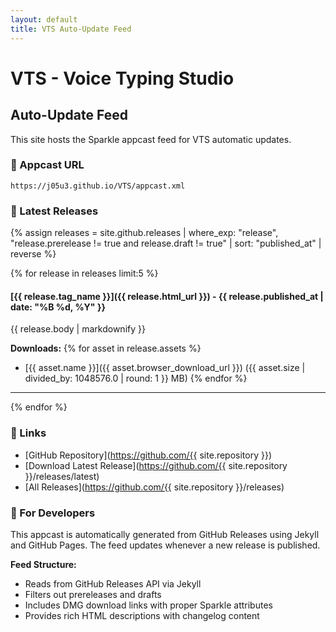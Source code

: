 ```yaml
---
layout: default
title: VTS Auto-Update Feed
---
```


# VTS - Voice Typing Studio

## Auto-Update Feed

This site hosts the Sparkle appcast feed for VTS automatic updates.

### 📡 Appcast URL
```
https://j05u3.github.io/VTS/appcast.xml
```

### 🚀 Latest Releases

{% assign releases = site.github.releases | where_exp: "release", "release.prerelease != true and release.draft != true" | sort: "published_at" | reverse %}

{% for release in releases limit:5 %}
#### [{{ release.tag_name }}]({{ release.html_url }}) - {{ release.published_at | date: "%B %d, %Y" }}

{{ release.body | markdownify }}

**Downloads:**
{% for asset in release.assets %}
- [{{ asset.name }}]({{ asset.browser_download_url }}) ({{ asset.size | divided_by: 1048576.0 | round: 1 }} MB)
{% endfor %}

---
{% endfor %}

### 🔗 Links

- [GitHub Repository](https://github.com/{{ site.repository }})
- [Download Latest Release](https://github.com/{{ site.repository }}/releases/latest)
- [All Releases](https://github.com/{{ site.repository }}/releases)

### 🔧 For Developers

This appcast is automatically generated from GitHub Releases using Jekyll and GitHub Pages. The feed updates whenever a new release is published.

**Feed Structure:**
- Reads from GitHub Releases API via Jekyll
- Filters out prereleases and drafts
- Includes DMG download links with proper Sparkle attributes
- Provides rich HTML descriptions with changelog content
